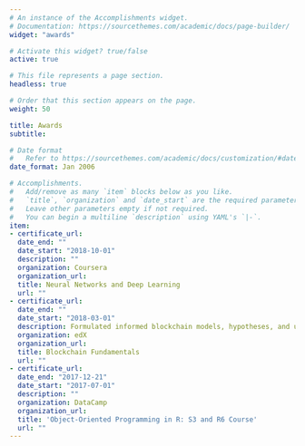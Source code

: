 ```yaml
---
# An instance of the Accomplishments widget.
# Documentation: https://sourcethemes.com/academic/docs/page-builder/
widget: "awards"

# Activate this widget? true/false
active: true

# This file represents a page section.
headless: true

# Order that this section appears on the page.
weight: 50

title: Awards
subtitle:

# Date format
#   Refer to https://sourcethemes.com/academic/docs/customization/#date-format
date_format: Jan 2006

# Accomplishments.
#   Add/remove as many `item` blocks below as you like.
#   `title`, `organization` and `date_start` are the required parameters.
#   Leave other parameters empty if not required.
#   You can begin a multiline `description` using YAML's `|-`.
item:
- certificate_url:
  date_end: ""
  date_start: "2018-10-01"
  description: ""
  organization: Coursera
  organization_url: 
  title: Neural Networks and Deep Learning
  url: ""
- certificate_url: 
  date_end: ""
  date_start: "2018-03-01"
  description: Formulated informed blockchain models, hypotheses, and use cases.
  organization: edX
  organization_url: 
  title: Blockchain Fundamentals
  url: ""
- certificate_url: 
  date_end: "2017-12-21"
  date_start: "2017-07-01"
  description: ""
  organization: DataCamp
  organization_url: 
  title: 'Object-Oriented Programming in R: S3 and R6 Course'
  url: ""
---
```

